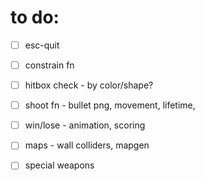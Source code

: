 # to do:

- [ ] esc-quit
- [ ] constrain fn
- [ ] hitbox check - by color/shape?
- [ ] shoot fn - bullet png, movement, lifetime,
- [ ] win/lose - animation, scoring
- [ ] maps - wall colliders, mapgen
- [ ] special weapons

   

